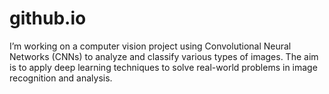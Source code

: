 # github.io
I’m working on a computer vision project using Convolutional Neural Networks (CNNs) to analyze and classify various types of images. The aim is to apply deep learning techniques to solve real-world problems in image recognition and analysis.
